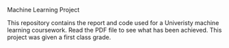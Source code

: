 Machine Learning Project

This repository contains the report and code used for a Univeristy machine learning coursework. Read the PDF file to see what has been achieved.
This project was given a first class grade.
